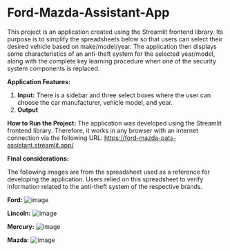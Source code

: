 # Ford-Mazda-Assistant-App

This project is an application created using the Streamlit frontend library. Its purpose is to simplify the spreadsheets below so that users can select their desired vehicle based on make/model/year. The application then displays some characteristics of an anti-theft system for the selected year/model, along with the complete key learning procedure when one of the security system components is replaced.

**Application Features:**
  1. **Input:**
         There is a sidebar and three select boxes where the user can choose the car manufacturer, vehicle model, and 
         year.
  2. **Output**
     

**How to Run the Project:**
The application was developed using the Streamlit frontend library. Therefore, it works in any browser with an internet connection via the following URL: 
https://ford-mazda-pats-assistant.streamlit.app/

**Final considerations:**

The following images are from the spreadsheet used as a reference for developing the application. Users relied on this spreadsheet to verify information related to the anti-theft system of the respective brands.

**Ford:**
![image](https://github.com/user-attachments/assets/52e51188-7635-4d9d-939e-e0ab1271ba3c)

**Lincoln:**
![image](https://github.com/user-attachments/assets/8eeae78e-5e77-44d0-b656-8eb4dd7e22b0)

**Mercury:**
![image](https://github.com/user-attachments/assets/fa2b184a-7a75-4519-9a9f-5106fa1a5fdf)

**Mazda:**
![image](https://github.com/user-attachments/assets/3ea40fde-a2e5-437a-a932-e10e25c317c9)
